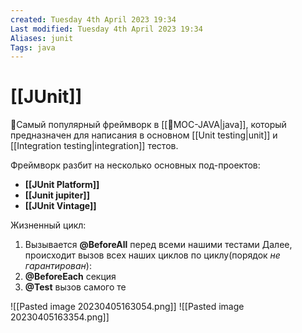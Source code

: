 ```yaml
---
created: Tuesday 4th April 2023 19:34
Last modified: Tuesday 4th April 2023 19:34
Aliases: junit
Tags: java
---
```


# [[JUnit]]

📌Самый популярный фреймворк в [[📙MOC-JAVA|java]], который предназначен для написания в основном [[Unit testing|unit]] и [[Integration testing|integration]] тестов.

Фреймворк разбит на несколько основных под-проектов:
- **[[JUnit Platform]]**
- **[[Junit jupiter]]**
- **[[JUnit Vintage]]**


Жизненный цикл:
1. Вызывается **@BeforeAll** перед всеми нашими тестами
Далее, происходит вызов всех наших циклов по циклу(порядок *не гарантирован*):  
2. **@BeforeEach** секция
3. **@Test** вызов самого те

![[Pasted image 20230405163054.png]]
![[Pasted image 20230405163354.png]]